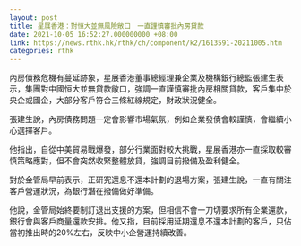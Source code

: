 ```yaml
---
layout: post
title: 星展香港：對恒大並無風險敞口　一直謹慎審批內房貸款
date: 2021-10-05 16:52:27.000000000 +08:00
link: https://news.rthk.hk/rthk/ch/component/k2/1613591-20211005.htm
categories: rthk
---
```


內房債務危機有蔓延跡象，星展香港董事總經理兼企業及機構銀行總監張建生表示，集團對中國恒大並無貸款敞口，強調一直謹慎審批內房相關貸款，客戶集中於央企或國企，大部分客戶符合三條紅線規定，財政狀況健全。

張建生說，內房債務問題一定會影響市場氣氛，例如企業發債會較謹慎，會繼續小心選擇客戶。

他指出，自從中美貿易戰爆發，部分行業面對較大挑戰，星展香港亦一直採取較審慎策略應對，但不會突然收緊整體放貸，強調目前撥備及盈利健全。

對於金管局早前表示，正研究還息不還本計劃的退場方案，張建生說，一直有關注客戶營運狀況，為銀行潛在撥備做好準備。

他說，金管局始終要制訂退出支援的方案，但相信不會一刀切要求所有企業還款，銀行會與客戶商量還款安排。他又指，目前採用延期還息不還本計劃的客戶，只佔當初推出時的20%左右，反映中小企營運持續改善。
